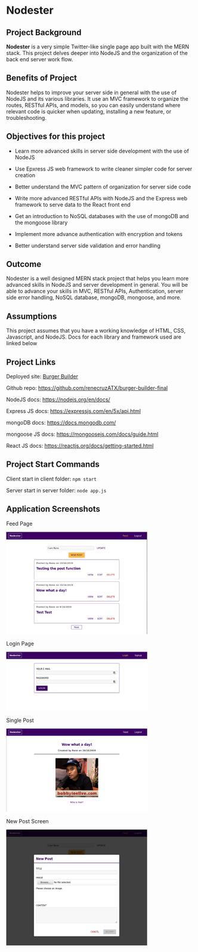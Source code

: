 # Nodester

## Project Background

**Nodester** is a very simple Twitter-like single page app built with the MERN stack. This project delves deeper into NodeJS and the organization of the back end server work flow.  

## Benefits of Project

Nodester helps to improve your server side in general with the use of NodeJS and its various libraries.  It use an MVC framework to organize the routes, RESTful APIs, and models, so you can easily understand where relevant code is quicker when updating, installing a new feature, or troubleshooting.  

## Objectives for this project

* Learn more advanced skills in server side development with the use of NodeJS

* Use Epxress JS web framework to write cleaner simpler code for server creation

* Better understand the MVC pattern of organization for server side code

* Write more advanced RESTful APIs with NodeJS and the Express web framework to serve data to the React front end

* Get an introduction to NoSQL databases with the use of mongoDB and the mongoose library

* Implement more advance authentication with encryption and tokens

* Better understand server side validation and error handling

## Outcome

Nodester is a well designed MERN stack project that helps you learn more advanced skills in NodeJS and server development in general.  You will be able to advance your skills in MVC, RESTful APIs, Authentication, server side error handling, NoSQL database, mongoDB, mongoose, and more.  

## Assumptions

This project assumes that you have a working knowledge of HTML, CSS, Javascript, and NodeJS.  Docs for each library and framework used are linked below 

## Project Links

Deployed site: [Burger Builder](http://burger-builder-final.herokuapp.com/)

Github repo: https://github.com/renecruzATX/burger-builder-final

NodeJS docs: https://nodejs.org/en/docs/

Express JS docs: https://expressjs.com/en/5x/api.html

mongoDB docs: https://docs.mongodb.com/

mongoose JS docs: https://mongoosejs.com/docs/guide.html

React JS docs: https://reactjs.org/docs/getting-started.html

## Project Start Commands

Client start in client folder: ```npm start``` 

Server start in server folder: ```node app.js```


## Application Screenshots

Feed Page

<img src="/public/nodesterFeedPage.png" alt="alt text" width="75%" height="75%">

Login Page

<img src="/public/nodesterLoginPage.png" alt="alt text" width="75%" height="75%">

Single Post

<img src="/public/nodesterSinglePost.png" alt="alt text" width="75%" height="75%">

New Post Screen

<img src="/public/nodesterNewPost.png" alt="alt text" width="75%" height="75%">